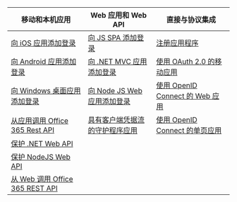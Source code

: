 | 移动和本机应用 | Web 应用和 Web API | 直接与协议集成 |
| --- | --- | --- |
| [向 iOS 应用添加登录](../articles/active-directory/develop/active-directory-v2-devquickstarts-ios.md) |[向 JS SPA 添加登录](https://github.com/Azure-Samples/active-directory-javascript-graphapi-web-v2) |[注册应用程序](../articles/active-directory/develop/active-directory-v2-app-registration.md) |
| [向 Android 应用添加登录](../articles/active-directory/develop/active-directory-v2-devquickstarts-android.md) |[向 .NET MVC 应用添加登录](../articles/active-directory/develop/active-directory-v2-devquickstarts-dotnet-web.md) |[使用 OAuth 2.0 的移动应用](../articles/active-directory/develop/active-directory-v2-protocols-oauth-code.md) |
| [向 Windows 桌面应用添加登录](../articles/active-directory/develop/active-directory-v2-devquickstarts-wpf.md) |[向 Node JS Web 应用添加登录](../articles/active-directory/develop/active-directory-v2-devquickstarts-node-web.md) |[使用 OpenID Connect 的 Web 应用](../articles/active-directory/develop/active-directory-v2-protocols-oidc.md) |
| [从应用调用 Office 365 Rest API](https://msdn.microsoft.com/office/office365/howto/authenticate-Office-365-APIs-using-v2) |[具有客户端凭据流的守护程序应用](../articles/active-directory/develop/active-directory-v2-protocols-oauth-client-creds.md) |[使用 OpenID Connect 的单页应用](../articles/active-directory/develop/active-directory-v2-protocols-implicit.md) |
| [保护 .NET Web API](../articles/active-directory/develop/active-directory-v2-devquickstarts-dotnet-api.md) | | |
| [保护 NodeJS Web API](../articles/active-directory/develop/active-directory-v2-devquickstarts-node-api.md) | | |
| [从 Web 调用 Office 365 REST API](https://msdn.microsoft.com/office/office365/howto/authenticate-Office-365-APIs-using-v2) | | |
